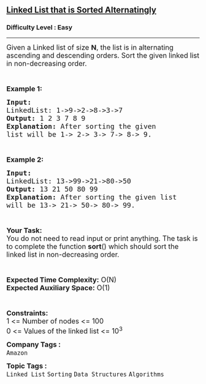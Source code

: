 <h2><a href="https://practice.geeksforgeeks.org/problems/linked-list-that-is-sorted-alternatingly/1?page=1&difficulty[]=0&difficulty[]=1&difficulty[]=2&category[]=Linked%20List&sortBy=difficulty">Linked List that is Sorted Alternatingly</a></h2><h3>Difficulty Level : Easy</h3><hr><div class="problems_problem_content__Xm_eO"><p><span style="font-size: 18px;">Given a Linked list of size <strong>N</strong>, the list is in alternating ascending and descending orders. Sort&nbsp;the given linked list in non-decreasing order.</span></p>
<p>&nbsp;</p>
<p><span style="font-size: 18px;"><strong>Example 1:</strong></span></p>
<pre><span style="font-size: 18px;"><strong>Input:
</strong>LinkedList: 1-&gt;9-&gt;2-&gt;8-&gt;3-&gt;7
<strong>Output: </strong>1 2 3 7 8 9<strong>
Explanation: </strong>After sorting the given
list will be 1-&gt; 2-&gt; 3-&gt; 7-&gt; 8-&gt; 9.</span>
</pre>
<p>&nbsp;</p>
<p><span style="font-size: 18px;"><strong>Example 2:</strong></span></p>
<pre><span style="font-size: 18px;"><strong>Input:
</strong>LinkedList: 13-&gt;99-&gt;21-&gt;80-&gt;50
<strong>Output: </strong>13 21 50 80 99
<strong>Explanation: </strong>After sorting the given list 
will be 13-&gt; 21-&gt; 50-&gt; 80-&gt; 99.</span>
</pre>
<p>&nbsp;</p>
<p><span style="font-size: 18px;"><strong>Your Task:</strong><br>You do not need to read input or print anything. The task is to complete the function <strong>sort</strong>() which should sort the linked list in non-decreasing order.&nbsp;</span></p>
<p>&nbsp;</p>
<p><span style="font-size: 18px;"><strong>Expected Time Complexity:</strong>&nbsp;O(N)<br><strong>Expected Auxiliary Space:</strong>&nbsp;O(1)</span></p>
<p>&nbsp;</p>
<p><span style="font-size: 18px;"><strong>Constraints:</strong><br>1 &lt;= Number of nodes &lt;= 100<br>0 &lt;= Values of the linked list&nbsp;&lt;= 10<sup>3</sup></span></p></div><p><span style=font-size:18px><strong>Company Tags : </strong><br><code>Amazon</code>&nbsp;<br><p><span style=font-size:18px><strong>Topic Tags : </strong><br><code>Linked List</code>&nbsp;<code>Sorting</code>&nbsp;<code>Data Structures</code>&nbsp;<code>Algorithms</code>&nbsp;